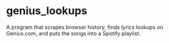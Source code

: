 # genius_lookups
A program that scrapes browser history, finds lyrics lookups on Genius.com, and puts the songs into a Spotify playlist.
